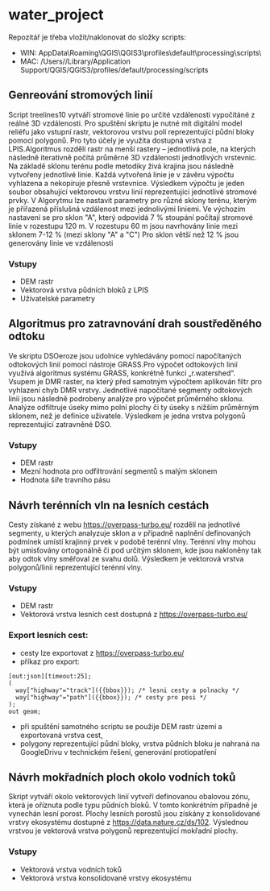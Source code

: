 # water_project
Repozitář je třeba vložit/naklonovat do složky scripts:
- WIN: AppData\Roaming\QGIS\QGIS3\profiles\default\processing\scripts\
- MAC: /Users/<username>/Library/Application Support/QGIS/QGIS3/profiles/default/processing/scripts


## Genreování stromových linií
Script treelines10 vytváří stromové linie po určité vzdálenosti vypočítáné z reálné 3D vzdálenosti. Pro spuštění skriptu je nutné mít digitální model reliéfu jako vstupní rastr, vektorovou vrstvu polí reprezentující půdní bloky pomocí polygonů. Pro tyto účely je využita dostupná vrstva  z LPIS.Algoritmus rozdělí rastr na menší rastery – jednotlivá pole, na kterých následně iterativně počítá průměrné 3D vzdálenosti jednotlivých vrstevnic. Na základě sklonu terénu podle metodiky živá krajina jsou následně vytvořeny jednotlivé linie. Každá vytvořená linie je v závěru výpočtu vyhlazena a nekopíruje přesně vrstevnice. Výsledkem výpočtu je jeden soubor obsahující vektorovou vrstvu linií reprezentující jednotlivé stromové prvky. V Algorytmu lze nastavit parametry pro různé sklony terénu, kterým je přiřazená příslušná vzdálenost mezi jednolivými liniemi. Ve výchozím nastavení se pro sklon "A", který odpovídá 7 % stoupání počítají stromové linie v rozestupu 120 m. V rozestupu 60 m jsou navrhovány linie mezi sklonem 7-12 % (mezi sklony "A" a "C") Pro sklon větší než 12 % jsou generovány linie ve vzdálenosti

### Vstupy
- DEM rastr
- Vektorová vrstva půdních bloků z LPIS
- Uživatelské parametry


## Algoritmus pro zatravnování drah soustředěného odtoku
Ve skriptu DSOeroze jsou udolnice vyhledávány pomocí napočítaných odtokových linií pomocí nástroje GRASS.Pro výpočet odtokových linií využívá algoritmus systému GRASS, konkrétně funkci „r.watershed“. Vsupem je DMR raster, na který před samotným výpočtem aplikován filtr pro vyhlazení chyb DMR vrstvy. Jednotlivé napočítané segmenty odtokových linií jsou následně podrobeny analýze pro výpočet průměrného sklonu. Analýze odfiltruje úseky mimo polní plochy či ty úseky s nižším průměrným sklonem, než je definice uživatele. Výsledkem je jedna vrstva polygonů reprezentující zatravněné DSO. 

### Vstupy
- DEM rastr
- Mezní hodnota pro odfiltrování segmentů s malým sklonem
- Hodnota šíře travního pásu


## Návrh terénních vln na lesních cestách
Cesty získané z webu https://overpass-turbo.eu/ rozdělí na jednotlivé segmenty, u kterých analyzuje sklon a v případně naplnění definovaných podmínek umístí krajinný prvek v podobě terénní vlny. Terénní vlny mohou být umisťovány ortogonálně či pod určitým sklonem, kde jsou nakloněny tak aby odtok vlny směřoval ze svahu dolů. Výsledkem je vektorová vrstva polygonů/linii reprezentující terénní vlny. 

### Vstupy
- DEM rastr 
- Vektorová vrstva lesních cest dostupná z https://overpass-turbo.eu/


### Export lesních cest: 

- cesty lze exportovat z  https://overpass-turbo.eu/
- příkaz pro export:
```
[out:json][timeout:25];
(
  way["highway"="track"]({{bbox}}); /* lesni cesty a polnacky */
  way["highway"="path"]({{bbox}}); /* cesty pro pesi */
);
out geom;
```
- při spuštění samotného scriptu se použije DEM rastr území a exportovaná vrstva cest, 
- polygony reprezentující půdní bloky, vrstva půdních bloku je nahraná na GoogleDrivu v technickém řešení, generování protiopatření

## Návrh mokřadních ploch okolo vodních toků
Skript vytváří okolo vektorových linií vytvoří definovanou obalovou zónu, která je oříznuta podle typu půdních bloků. V tomto konkrétním případně je vynechán lesní porost. Plochy lesních porostů jsou získány z konsolidované vrstvy ekosystému dostupné z https://data.nature.cz/ds/102. Výslednou vrstvou je vektorová vrstva polygonů reprezentující mokřadní plochy.  

### Vstupy 
- Vektorová vrstva vodních toků
- Vektorová vrstva konsolidované vrstvy ekosystému
